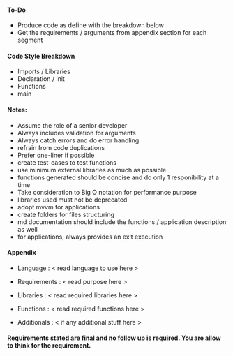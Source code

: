 #### To-Do
- Produce code as define with the breakdown below
- Get the requirements / arguments from appendix section for each segment

#### Code Style Breakdown
- Imports / Libraries
- Declaration / init
- Functions
- main

#### Notes:
- Assume the role of a senior developer
- Always includes validation for arguments
- Always catch errors and do error handling
- refrain from code duplications
- Prefer one-liner if possible
- create test-cases to test functions
- use minimum external libraries as much as  possible
- functions generated should be concise and do only 1 responibility at a time
- Take consideration to Big O notation for performance purpose
- libraries used must not be deprecated
- adopt mvvm for applications
- create folders for files structuring
- md documentation should include the functions / application description as well
- for applications, always provides an exit execution


#### Appendix


- Language : < read language to use here >

- Requirements : < read purpose here >

- Libraries : < read required libraries here >

- Functions : < read required functions here >

- Additionals : < if any additional stuff here >

#### Requirements stated are final and no follow up is required. You are allow to think for the requirement.